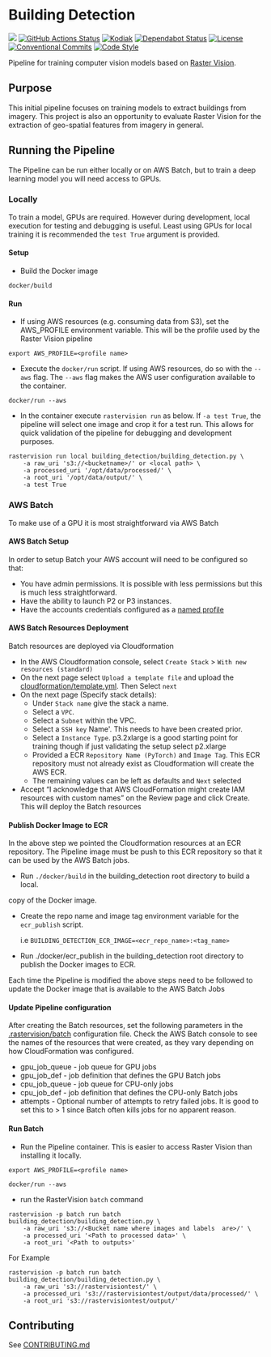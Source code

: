 
# Building Detection
![](https://img.shields.io/badge/WIP-Work%20In%20Progress-orange)
[![GitHub Actions Status](https://github.com/linz/building-detection/workflows/Build/badge.svg)](https://github.com/linz/building-detection/actions)
[![Kodiak](https://badgen.net/badge/Kodiak/enabled?labelColor=2e3a44&color=F39938)](https://kodiakhq.com/)
[![Dependabot Status](https://badgen.net/badge/Dependabot/enabled?labelColor=2e3a44&color=blue)](https://github.com/linz/building-detection/network/updates)
[![License](https://img.shields.io/badge/license-MIT-blue.svg)](https://github.com/linz/building-detection/blob/master/LICENSE)
[![Conventional Commits](https://badgen.net/badge/Commits/conventional?labelColor=2e3a44&color=EC5772)](https://conventionalcommits.org)
[![Code Style](https://badgen.net/badge/Code%20Style/black?labelColor=2e3a44&color=000000)](https://github.com/psf/black)

Pipeline for training computer vision models based on [Raster Vision](https://github.com/azavea/raster-vision).

## Purpose
This initial pipeline focuses on training models to extract buildings from imagery. 
This project is also an opportunity to evaluate Raster Vision for the extraction of geo-spatial features from imagery in general.

## Running the Pipeline
The Pipeline can be run either locally or on AWS Batch, but to train a deep 
learning model you will need access to GPUs.

### Locally
To train a model, GPUs are required. However during development, local execution for 
testing and debugging is useful. Least using GPUs for local training it is 
recommended the `test True` argument is provided. 

#### Setup

* Build the Docker image 

`docker/build`

#### Run

* If using AWS resources (e.g. consuming data from S3), set the AWS_PROFILE 
environment variable. This will be the profile used by the Raster Vision pipeline

`export AWS_PROFILE=<profile name>`

* Execute the `docker/run` script.
If using AWS resources, do so with the `--aws` flag. The `--aws` flag makes the AWS
user configuration available to the container.

`docker/run --aws`

* In the container execute `rastervision run` as below. 
If `-a test True`, the pipeline will select one image and crop it for a 
test run. This allows for quick validation of the pipeline for debugging and
development purposes. 

```
rastervision run local building_detection/building_detection.py \
    -a raw_uri 's3://<bucketname>/' or <local path> \
    -a processed_uri '/opt/data/processed/' \
    -a root_uri '/opt/data/output/' \
    -a test True
```

### AWS Batch
To make use of a GPU it is most straightforward via AWS Batch

#### AWS Batch Setup
In order to setup Batch your AWS account will need to be configured so that:

* You have admin permissions. It is possible with less permissions but this is much less straightforward.
* Have the ability to launch P2 or P3 instances.
* Have the accounts credentials configured as a [named profile](https://docs.aws.amazon.com/cli/latest/userguide/cli-configure-profiles.html) 

#### AWS Batch Resources Deployment 
Batch resources are deployed via Cloudformation 

* In the AWS Cloudformation console, select `Create Stack` > `With new resources (standard)`
* On the next page select `Upload a template file` and upload the [cloudformation/template.yml](https://github.com/linz/building-detection/blob/master/cloudformation/template.yml). Then Select `next`
* On the next page (Specify stack details):
  * Under `Stack name` give the stack a name.
  * Select a `VPC`.
  * Select a `Subnet` within the VPC.
  * Select a `SSH key` Name'. This needs to have been created prior.
  * Select a `Instance Type`. p3.2xlarge is a good starting point for training though if just validating the setup select p2.xlarge 
  * Provided a ECR `Repository Name (PyTorch)` and `Image Tag`. This ECR repository 
  must not already exist as Cloudformation will create the AWS ECR.
  * The remaining values can be left as defaults and `Next` selected
* Accept “I acknowledge that AWS CloudFormation might create IAM resources with custom names” on the Review page and click Create. This will deploy the Batch resources

#### Publish Docker Image to ECR
In the above step we pointed the Cloudformation resources at an ECR repository. The Pipeline image must be push to this ECR repository so that it can be used by the AWS Batch jobs.


* Run `./docker/build` in the building_detection root directory to build a local. 

copy of the Docker image.

* Create the repo name and image tag environment variable for the `ecr_publish` 
script. 

    i.e `BUILDING_DETECTION_ECR_IMAGE=<ecr_repo_name>:<tag_name>`

* Run ./docker/ecr_publish in the building_detection root directory to publish the
Docker  images to ECR. 

Each time the Pipeline is modified the above steps need to be followed to update the Docker image that is available to the AWS Batch Jobs


#### Update Pipeline configuration
After creating the Batch resources, set the following parameters in the
 [.rastervision/batch](https://github.com/linz/building-detection/blob/.rastervision/batch) 
 configuration file. Check the AWS Batch console to see the names of the 
resources that were created, as they vary depending on how CloudFormation was 
configured.

* gpu_job_queue - job queue for GPU jobs
* gpu_job_def - job definition that defines the GPU Batch jobs
* cpu_job_queue - job queue for CPU-only jobs
* cpu_job_def - job definition that defines the CPU-only Batch jobs
* attempts - Optional number of attempts to retry failed jobs. It is good to set this to > 1 since Batch often kills jobs for no apparent reason.



#### Run Batch
* Run the Pipeline container. This is easier to access Raster Vision than installing it locally.

`export AWS_PROFILE=<profile name>`

`docker/run --aws`

* run the RasterVision `batch` command

```
rastervision -p batch run batch building_detection/building_detection.py \
    -a raw_uri 's3://<Bucket name where images and labels  are>/' \
    -a processed_uri '<Path to processed data>' \
    -a root_uri '<Path to outputs>'
```

For Example
```
rastervision -p batch run batch building_detection/building_detection.py \
    -a raw_uri 's3://rastervisiontest/' \
    -a processed_uri 's3://rastervisiontest/output/data/processed/' \
    -a root_uri 's3://rastervisiontest/output/'
```

## Contributing 
See [CONTRIBUTING.md](https://github.com/linz/building-detection/blob/master/CONTRIBUTING.md)

